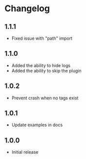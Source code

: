 # Changelog

## 1.1.1

- Fixed issue with "path" import

## 1.1.0

- Added the ability to hide logs
- Added the ability to skip the plugin

## 1.0.2

- Prevent crash when no tags exist

## 1.0.1

- Update examples in docs

## 1.0.0

- Initial release